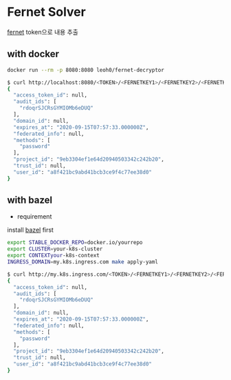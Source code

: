 # Fernet Solver

[fernet](https://cryptography.io/en/latest/fernet/) token으로 내용 추출

## with docker

``` sh
docker run --rm -p 8080:8080 leoh0/fernet-decryptor
```

``` sh
$ curl http://localhost:8080/<TOKEN>/<FERNETKEY1>/<FERNETKEY2>/<FERNETKEY3>/...
{
  "access_token_id": null,
  "audit_ids": [
    "rdoqrSJCRsGYMIOMb6eDUQ"
  ],
  "domain_id": null,
  "expires_at": "2020-09-15T07:57:33.000000Z",
  "federated_info": null,
  "methods": [
    "password"
  ],
  "project_id": "9eb3304ef1e64d20940503342c242b20",
  "trust_id": null,
  "user_id": "a8f421bc9abd41bcb3ce9f4c77ee38d0"
}
```

## with bazel

* requirement

install [bazel](https://docs.bazel.build/versions/3.5.0/bazel-overview.html) first

``` sh
export STABLE_DOCKER_REPO=docker.io/yourrepo
export CLUSTER=your-k8s-cluster
export CONTEXTyour-k8s-context
INGRESS_DOMAIN=my.k8s.ingress.com make apply-yaml
```

``` sh
$ curl http://my.k8s.ingress.com/<TOKEN>/<FERNETKEY1>/<FERNETKEY2>/<FERNETKEY3>/...
{
  "access_token_id": null,
  "audit_ids": [
    "rdoqrSJCRsGYMIOMb6eDUQ"
  ],
  "domain_id": null,
  "expires_at": "2020-09-15T07:57:33.000000Z",
  "federated_info": null,
  "methods": [
    "password"
  ],
  "project_id": "9eb3304ef1e64d20940503342c242b20",
  "trust_id": null,
  "user_id": "a8f421bc9abd41bcb3ce9f4c77ee38d0"
}
```

